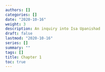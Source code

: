 ```yaml
---
authors: []
categories: []
date: "2020-10-16"
weight: 3
description: An inquiry into Isa Upanishad
draft: false
lastmod: "2020-10-16"
series: []
summary: ""
tags: []
title: Chapter 1
toc: true
---
```


